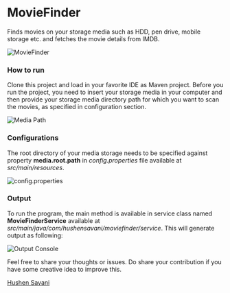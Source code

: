 # MovieFinder
Finds movies on your storage media such as HDD, pen drive, mobile storage etc. and fetches the movie details from IMDB.

![MovieFinder](https://cloud.githubusercontent.com/assets/1409894/21982369/fde7245c-dc11-11e6-89e5-f381734f2675.png)

### How to run
Clone this project and load in your favorite IDE as Maven project. Before you run the project, you need to insert your storage media in your computer and then provide your storage media directory path for which you want to scan the movies, as specified in configuration section.

![Media Path](https://cloud.githubusercontent.com/assets/1409894/21981996/377d2970-dc10-11e6-8c2c-1b82045b54cc.png)

### Configurations
The root directory of your media storage needs to be specified against property **media.root.path** in *config.properties* file available at *src/main/resources*.

![config.properties](https://cloud.githubusercontent.com/assets/1409894/21966239/e9669d9a-db95-11e6-8563-b83690f816dd.png)

### Output
To run the program, the main method is available in service class named **MovieFinderService** available at *src/main/java/com/hushensavani/moviefinder/service*. This will generate output as following:

![Output Console](https://cloud.githubusercontent.com/assets/1409894/21966269/92c6d012-db96-11e6-9712-c0147ccc56b7.png)

Feel free to share your thoughts or issues. Do share your contribution if you have some creative idea to improve this.

[Hushen Savani](mailto:husen.savani1@gmail.com)
